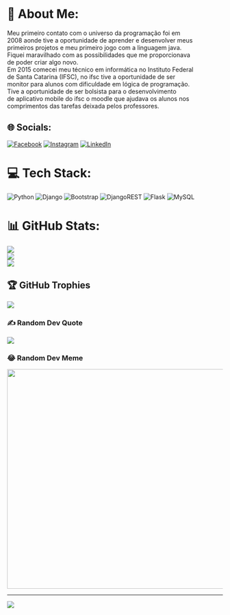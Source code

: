 # 💫 About Me:
Meu primeiro contato com o universo da programação foi em<br>2008 aonde tive a oportunidade de aprender e desenvolver meus<br>primeiros projetos e meu primeiro jogo com a linguagem java.<br>Fiquei maravilhado com as possibilidades que me proporcionava<br>de poder criar algo novo.<br>Em 2015 comecei meu técnico em informática no Instituto Federal<br>de Santa Catarina (IFSC), no ifsc tive a oportunidade de ser <br>monitor para alunos com dificuldade em lógica de programação.<br>Tive a oportunidade de ser bolsista para o desenvolvimento<br>de aplicativo mobile do ifsc o moodle que ajudava os alunos nos<br>comprimentos das tarefas deixada pelos professores.<br>


## 🌐 Socials:
[![Facebook](https://img.shields.io/badge/Facebook-%231877F2.svg?logo=Facebook&logoColor=white)](https://facebook.com/https://www.facebook.com/cleiton.silvacalvalhopaes/) [![Instagram](https://img.shields.io/badge/Instagram-%23E4405F.svg?logo=Instagram&logoColor=white)](https://instagram.com/https://www.instagram.com/cleitonsilvacarvalhopaes/) [![LinkedIn](https://img.shields.io/badge/LinkedIn-%230077B5.svg?logo=linkedin&logoColor=white)](https://linkedin.com/in/https://www.linkedin.com/in/cleiton-silva-c-966449122/) 

# 💻 Tech Stack:
![Python](https://img.shields.io/badge/python-3670A0?style=for-the-badge&logo=python&logoColor=ffdd54) ![Django](https://img.shields.io/badge/django-%23092E20.svg?style=for-the-badge&logo=django&logoColor=white) ![Bootstrap](https://img.shields.io/badge/bootstrap-%23563D7C.svg?style=for-the-badge&logo=bootstrap&logoColor=white) ![DjangoREST](https://img.shields.io/badge/DJANGO-REST-ff1709?style=for-the-badge&logo=django&logoColor=white&color=ff1709&labelColor=gray) ![Flask](https://img.shields.io/badge/flask-%23000.svg?style=for-the-badge&logo=flask&logoColor=white) ![MySQL](https://img.shields.io/badge/mysql-%2300f.svg?style=for-the-badge&logo=mysql&logoColor=white)
# 📊 GitHub Stats:
![](https://github-readme-stats.vercel.app/api?username=CleitonSilvaPaes&theme=dark&hide_border=false&include_all_commits=true&count_private=true)<br/>
![](https://github-readme-streak-stats.herokuapp.com/?user=CleitonSilvaPaes&theme=dark&hide_border=false)<br/>
![](https://github-readme-stats.vercel.app/api/top-langs/?username=CleitonSilvaPaes&theme=dark&hide_border=false&include_all_commits=true&count_private=true&layout=compact)

## 🏆 GitHub Trophies
![](https://github-profile-trophy.vercel.app/?username=CleitonSilvaPaes&theme=radical&no-frame=false&no-bg=false&margin-w=4)

### ✍️ Random Dev Quote
![](https://quotes-github-readme.vercel.app/api?type=horizontal&theme=radical)

### 😂 Random Dev Meme
<img src="https://random-memer.herokuapp.com/" width="512px"/>

---
[![](https://visitcount.itsvg.in/api?id=CleitonSilvaPaes&icon=0&color=0)](https://visitcount.itsvg.in)

<!-- Proudly created with GPRM ( https://gprm.itsvg.in ) -->
